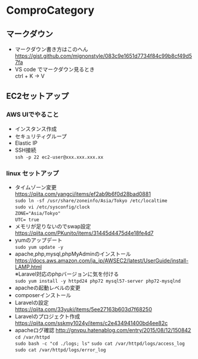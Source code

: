 # ComproCategory
## マークダウン
- マークダウン書き方はこのへん<br /> https://gist.github.com/mignonstyle/083c9e1651d7734f84c99b8cf49d57fa
- VS code でマークダウン見るとき  
ctrl + K → V

## EC2セットアップ
### AWS UIでやること
- インスタンス作成
- セキュリティグループ
- Elastic IP
- SSH接続  
`ssh -p 22 ec2-user@xxx.xxx.xxx.xx`
### linux セットアップ
- タイムゾーン変更  
https://qiita.com/yangci/items/ef2ab9b6f0d28bad0881<br />
`sudo ln -sf /usr/share/zoneinfo/Asia/Tokyo /etc/localtime`<br />
`sudo vi /etc/sysconfig/clock`  
`ZONE="Asia/Tokyo"`  
`UTC= true`  
- メモリが足りないのでswap設定  
https://qiita.com/PKunito/items/31445d4475d4e18fe4d7  
- yumのアップデート  
`sudo yum update -y`
- apache,php,mysql,phpMyAdminのインストール  
https://docs.aws.amazon.com/ja_jp/AWSEC2/latest/UserGuide/install-LAMP.html  
※Laravel対応のphpバージョンに気を付ける  
`sudo yum install -y httpd24 php72 mysql57-server php72-mysqlnd`  
- apacheの起動レベルの変更  
- composerインストール  
- Laravelの設定  
https://qiita.com/33yuki/items/5ee27163b603d7f68250
- Laravelのプロジェクト作成  
https://qiita.com/sskmy1024y/items/c2e434941400bd4ee82c  
- apacheログ確認
http://gnvpu.hatenablog.com/entry/2015/08/12/150842  
`cd /var/httpd`  
`sudo bash -c "cd ./logs; ls"`
`sudo cat /var/httpd/logs/access_log`
`sudo cat /var/httpd/logs/error_log`





















